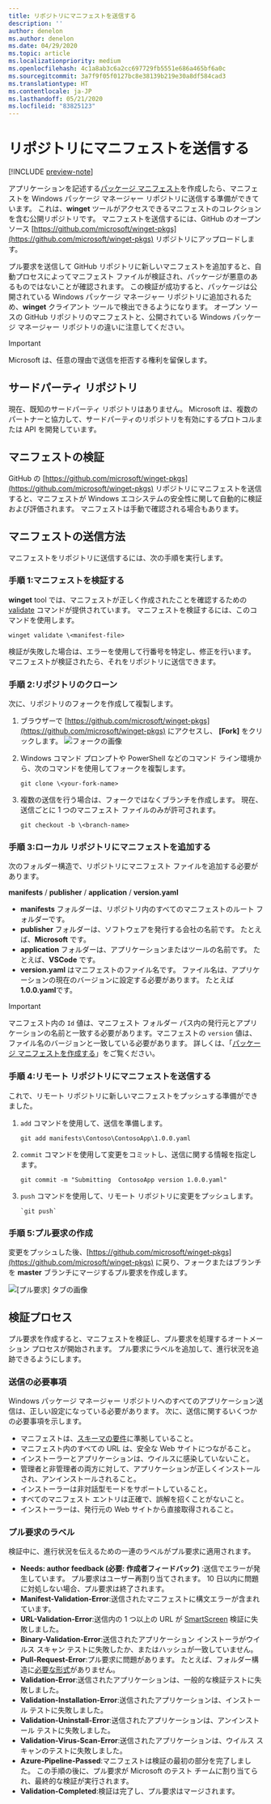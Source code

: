 ```yaml
---
title: リポジトリにマニフェストを送信する
description: ''
author: denelon
ms.author: denelon
ms.date: 04/29/2020
ms.topic: article
ms.localizationpriority: medium
ms.openlocfilehash: 4c1a8ab3c6a2cc697729fb5551e686a465bf6a0c
ms.sourcegitcommit: 3a7f9f05f0127bc8e38139b219e30a8df584cad3
ms.translationtype: HT
ms.contentlocale: ja-JP
ms.lasthandoff: 05/21/2020
ms.locfileid: "83825123"
---
```

# <a name="submit-your-manifest-to-the-repository"></a>リポジトリにマニフェストを送信する

[!INCLUDE [preview-note](../../includes/package-manager-preview.md)]

アプリケーションを記述する[パッケージ マニフェスト](manifest.md)を作成したら、マニフェストを Windows パッケージ マネージャー リポジトリに送信する準備ができています。 これは、**winget** ツールがアクセスできるマニフェストのコレクションを含む公開リポジトリです。 マニフェストを送信するには、GitHub のオープン ソース [https://github.com/microsoft/winget-pkgs](https://github.com/microsoft/winget-pkgs) リポジトリにアップロードします。

プル要求を送信して GitHub リポジトリに新しいマニフェストを追加すると、自動プロセスによってマニフェスト ファイルが検証され、パッケージが悪意のあるものではないことが確認されます。 この検証が成功すると、パッケージは公開されている Windows パッケージ マネージャー リポジトリに追加されるため、**winget** クライアント ツールで検出できるようになります。 オープン ソースの GitHub リポジトリのマニフェストと、公開されている Windows パッケージ マネージャー リポジトリの違いに注意してください。

> [!IMPORTANT]
> Microsoft は、任意の理由で送信を拒否する権利を留保します。

## <a name="third-party-repositories"></a>サードパーティ リポジトリ

現在、既知のサードパーティ リポジトリはありません。 Microsoft は、複数のパートナーと協力して、サードパーティのリポジトリを有効にするプロトコルまたは API を開発しています。

## <a name="manifest-validation"></a>マニフェストの検証

GitHub の [https://github.com/microsoft/winget-pkgs](https://github.com/microsoft/winget-pkgs) リポジトリにマニフェストを送信すると、マニフェストが Windows エコシステムの安全性に関して自動的に検証および評価されます。 マニフェストは手動で確認される場合もあります。

## <a name="how-to-submit-your-manifest"></a>マニフェストの送信方法

マニフェストをリポジトリに送信するには、次の手順を実行します。

### <a name="step-1-validate-your-manifest"></a>手順 1:マニフェストを検証する

**winget** tool では、マニフェストが正しく作成されたことを確認するための [validate](..\winget\validate.md) コマンドが提供されています。 マニフェストを検証するには、このコマンドを使用します。

```CMD
winget validate \<manifest-file>
```

検証が失敗した場合は、エラーを使用して行番号を特定し、修正を行います。 マニフェストが検証されたら、それをリポジトリに送信できます。

### <a name="step-2-clone-the-repository"></a>手順 2:リポジトリのクローン

次に、リポジトリのフォークを作成して複製します。

1. ブラウザーで [https://github.com/microsoft/winget-pkgs](https://github.com/microsoft/winget-pkgs) にアクセスし、 **[Fork]** をクリックします。
    ![フォークの画像](images\fork.png)

2. Windows コマンド プロンプトや PowerShell などのコマンド ライン環境から、次のコマンドを使用してフォークを複製します。
    ```CMD
    git clone \<your-fork-name>
    ```

 3. 複数の送信を行う場合は、フォークではなくブランチを作成します。 現在、送信ごとに 1 つのマニフェスト ファイルのみが許可されます。
    ```CMD
    git checkout -b \<branch-name>
    ```

### <a name="step-3-add-your-manifest-to-the-local-repository"></a>手順 3:ローカル リポジトリにマニフェストを追加する

次のフォルダー構造で、リポジトリにマニフェスト ファイルを追加する必要があります。

**manifests** / **publisher** / **application** / **version.yaml**

* **manifests** フォルダーは、リポジトリ内のすべてのマニフェストのルート フォルダーです。
* **publisher** フォルダーは、ソフトウェアを発行する会社の名前です。 たとえば、**Microsoft** です。
* **application** フォルダーは、アプリケーションまたはツールの名前です。 たとえば、**VSCode** です。
* **version.yaml** はマニフェストのファイル名です。 ファイル名は、アプリケーションの現在のバージョンに設定する必要があります。 たとえば **1.0.0.yaml**です。

>[!IMPORTANT]
> マニフェスト内の `Id` 値は、マニフェスト フォルダー パス内の発行元とアプリケーションの名前と一致する必要があります。マニフェストの `version` 値は、ファイル名のバージョンと一致している必要があります。 詳しくは、「[パッケージ マニフェストを作成する](manifest.md#tips-and-best-practices)」をご覧ください。

### <a name="step-4-submit-your-manifest-to-the-remote-repository"></a>手順 4:リモート リポジトリにマニフェストを送信する

これで、リモート リポジトリに新しいマニフェストをプッシュする準備ができました。

1. `add` コマンドを使用して、送信を準備します。
    ```CMD
    git add manifests\Contoso\ContosoApp\1.0.0.yaml
    ```

2. `commit` コマンドを使用して変更をコミットし、送信に関する情報を指定します。
    ```CMD
    git commit -m "Submitting  ContosoApp version 1.0.0.yaml"
    ```

3. `push` コマンドを使用して、リモート リポジトリに変更をプッシュします。
    ```CMD
    `git push`
    ```

### <a name="step-5-create-a-pull-request"></a>手順 5:プル要求の作成

変更をプッシュした後、[https://github.com/microsoft/winget-pkgs](https://github.com/microsoft/winget-pkgs) に戻り、フォークまたはブランチを **master** ブランチにマージするプル要求を作成します。

![[プル要求] タブの画像](images\pull-request.png)

## <a name="validation-process"></a>検証プロセス

プル要求を作成すると、マニフェストを検証し、プル要求を処理するオートメーション プロセスが開始されます。 プル要求にラベルを追加して、進行状況を追跡できるようにします。

### <a name="submission-expectations"></a>送信の必要事項

Windows パッケージ マネージャー リポジトリへのすべてのアプリケーション送信は、正しい設定になっている必要があります。 次に、送信に関するいくつかの必要事項を示します。

* マニフェストは、[スキーマの要件](manifest.md#manifest-contents)に準拠していること。
* マニフェスト内のすべての URL は、安全な Web サイトにつながること。
* インストーラーとアプリケーションは、ウイルスに感染していないこと。
* 管理者と非管理者の両方に対して、アプリケーションが正しくインストールされ、アンインストールされること。
* インストーラーは非対話型モードをサポートしていること。
* すべてのマニフェスト エントリは正確で、誤解を招くことがないこと。
* インストーラーは、発行元の Web サイトから直接取得されること。

### <a name="pull-request-labels"></a>プル要求のラベル

検証中に、進行状況を伝えるための一連のラベルがプル要求に適用されます。

* **Needs: author feedback (必要: 作成者フィードバック)** :送信でエラーが発生しています。 プル要求はユーザー再割り当てされます。 10 日以内に問題に対処しない場合、プル要求は終了されます。
* **Manifest-Validation-Error**:送信されたマニフェストに構文エラーが含まれています。
* **URL-Validation-Error**:送信内の 1 つ以上の URL が [SmartScreen](https://docs.microsoft.com/windows/security/threat-protection/microsoft-defender-smartscreen/microsoft-defender-smartscreen-overview) 検証に失敗しました。
* **Binary-Validation-Error**:送信されたアプリケーション インストーラがウイルス スキャン テストに失敗したか、またはハッシュが一致していません。
* **Pull-Request-Error**:プル要求に問題があります。 たとえば、フォルダー構造に[必要な形式](#step-3-add-your-manifest-to-the-local-repository)がありません。
* **Validation-Error**:送信されたアプリケーションは、一般的な検証テストに失敗しました。
* **Validation-Installation-Error**:送信されたアプリケーションは、インストール テストに失敗しました。
* **Validation-Uninstall-Error**:送信されたアプリケーションは、アンインストール テストに失敗しました。
* **Validation-Virus-Scan-Error**:送信されたアプリケーションは、ウイルス スキャンのテストに失敗しました。
* **Azure-Pipeline-Passed**:マニフェストは検証の最初の部分を完了しました。 この手順の後に、プル要求が Microsoft のテスト チームに割り当てられ、最終的な検証が実行されます。
* **Validation-Completed**:検証は完了し、プル要求はマージされます。
